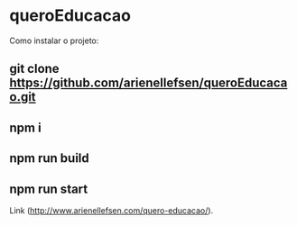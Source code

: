 # queroEducacao
Como instalar o projeto: 
## git clone https://github.com/arienellefsen/queroEducacao.git
## npm i 
## npm run build
## npm run start

Link (http://www.arienellefsen.com/quero-educacao/).


